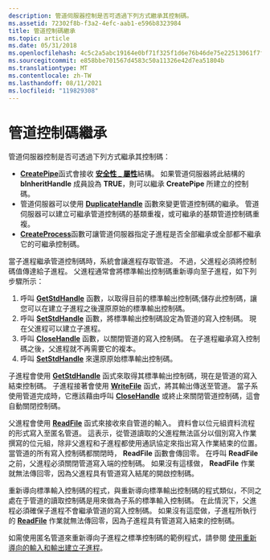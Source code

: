 ```yaml
---
description: 管道伺服器控制是否可透過下列方式繼承其控制碼。
ms.assetid: 72302f8b-f3a2-4efc-aab1-e596b8323984
title: 管道控制碼繼承
ms.topic: article
ms.date: 05/31/2018
ms.openlocfilehash: 4c5c2a5abc19164e0bf71f325f1d6e76b46de75e22513061f7f9634ef7212f26
ms.sourcegitcommit: e858bbe701567d4583c50a11326e42d7ea51804b
ms.translationtype: MT
ms.contentlocale: zh-TW
ms.lasthandoff: 08/11/2021
ms.locfileid: "119829308"
---
```

# <a name="pipe-handle-inheritance"></a>管道控制碼繼承

管道伺服器控制是否可透過下列方式繼承其控制碼：

-   [**CreatePipe**](/windows/win32/api/namedpipeapi/nf-namedpipeapi-createpipe)函式會接收 [**安全性 \_ 屬性**](/previous-versions/windows/desktop/legacy/aa379560(v=vs.85))結構。 如果管道伺服器將此結構的 **bInheritHandle** 成員設為 **TRUE**，則可以繼承 **CreatePipe** 所建立的控制碼。
-   管道伺服器可以使用 [**DuplicateHandle**](/windows/desktop/api/handleapi/nf-handleapi-duplicatehandle) 函數來變更管道控制碼的繼承。 管道伺服器可以建立可繼承管道控制碼的基類重複，或可繼承的基類管道控制碼重複。
-   [**CreateProcess**](/windows/desktop/api/processthreadsapi/nf-processthreadsapi-createprocessa)函數可讓管道伺服器指定子進程是否全部繼承或全部都不繼承它的可繼承控制碼。

當子進程繼承管道控制碼時，系統會讓進程存取管道。 不過，父進程必須將控制碼值傳達給子進程。 父進程通常會將標準輸出控制碼重新導向至子進程，如下列步驟所示：

1.  呼叫 [**GetStdHandle**](/windows/console/getstdhandle) 函數，以取得目前的標準輸出控制碼;儲存此控制碼，讓您可以在建立子進程之後還原原始的標準輸出控制碼。
2.  呼叫 [**SetStdHandle**](/windows/console/setstdhandle) 函數，將標準輸出控制碼設定為管道的寫入控制碼。 現在父進程可以建立子進程。
3.  呼叫 [**CloseHandle**](/windows/desktop/api/handleapi/nf-handleapi-closehandle) 函數，以關閉管道的寫入控制碼。 在子進程繼承寫入控制碼之後，父進程就不再需要它的複本。
4.  呼叫 [**SetStdHandle**](/windows/console/setstdhandle) 來還原原始標準輸出控制碼。

子進程會使用 [**GetStdHandle**](/windows/console/getstdhandle) 函式來取得其標準輸出控制碼，現在是管道的寫入結束控制碼。 子進程接著會使用 [**WriteFile**](/windows/desktop/api/fileapi/nf-fileapi-writefile) 函式，將其輸出傳送至管道。 當子系使用管道完成時，它應該藉由呼叫 [**CloseHandle**](/windows/desktop/api/handleapi/nf-handleapi-closehandle) 或終止來關閉管道控制碼，這會自動關閉控制碼。

父進程會使用 [**ReadFile**](/windows/desktop/api/fileapi/nf-fileapi-readfile) 函式來接收來自管道的輸入。 資料會以位元組資料流程的形式寫入至匿名管道。 這表示，從管道讀取的父進程無法區分以個別寫入作業撰寫的位元組，除非父進程和子進程都使用通訊協定來指出寫入作業結束的位置。 當管道的所有寫入控制碼都關閉時， **ReadFile** 函數會傳回零。 在呼叫 **ReadFile** 之前，父進程必須關閉管道寫入端的控制碼。 如果沒有這樣做， **ReadFile** 作業就無法傳回零，因為父進程具有管道寫入結尾的開啟控制碼。

重新導向標準輸入控制碼的程式，與重新導向標準輸出控制碼的程式類似，不同之處在于管道的讀取控制碼是用來做為子系的標準輸入控制碼。 在此情況下，父進程必須確保子進程不會繼承管道的寫入控制碼。 如果沒有這麼做，子進程所執行的 [**ReadFile**](/windows/desktop/api/fileapi/nf-fileapi-readfile) 作業就無法傳回零，因為子進程具有管道寫入結束的控制碼。

如需使用匿名管道來重新導向子進程之標準控制碼的範例程式，請參閱 [使用重新導向的輸入和輸出建立子進程](/windows/desktop/ProcThread/creating-a-child-process-with-redirected-input-and-output)。

 

 
